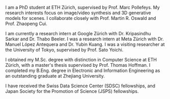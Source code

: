 I am a PhD student at ETH Zürich, supervised by Prof. Marc Pollefeys.
My research interests focus on image/video synthesis and 3D generative models for scenes.
I collaborate closely with Prof. Martin R. Oswald and Prof. Zhaopeng Cui.

I am currently a research intern at Google Zürich with Dr. Kripasindhu Sarkar and Dr. Thabo Beeler.
I was a research intern at Meta Zürich with Dr. Manuel López Antequera and Dr. Yubin Kuang.
I was a visiting researcher at the University of Tokyo, supervised by Prof. Sato Yoichi.

I obtained my M.Sc. degree with distinction in Computer Science at ETH Zürich, with a master's thesis supervised by Prof. Thomas Hoffman.
I completed my B.Eng. degree in Electronic and Information Engineering as an outstanding graduate at Zhejiang University.

I have received the Swiss Data Science Center (SDSC) fellowships, and Japan Society for the Promotion of Science (JSPS) fellowships.

<style>
  .footer {
    display: none;
  }
</style>
